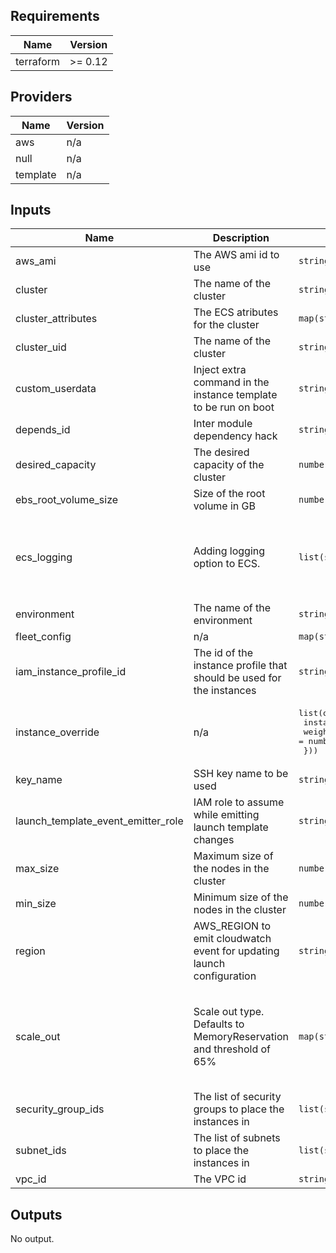 ## Requirements

| Name | Version |
|------|---------|
| terraform | >= 0.12 |

## Providers

| Name | Version |
|------|---------|
| aws | n/a |
| null | n/a |
| template | n/a |

## Inputs

| Name | Description | Type | Default | Required |
|------|-------------|------|---------|:--------:|
| aws\_ami | The AWS ami id to use | `string` | n/a | yes |
| cluster | The name of the cluster | `string` | n/a | yes |
| cluster\_attributes | The ECS atributes for the cluster | `map(string)` | `{}` | no |
| cluster\_uid | The name of the cluster | `string` | n/a | yes |
| custom\_userdata | Inject extra command in the instance template to be run on boot | `string` | `""` | no |
| depends\_id | Inter module dependency hack | `string` | n/a | yes |
| desired\_capacity | The desired capacity of the cluster | `number` | `1` | no |
| ebs\_root\_volume\_size | Size of the root volume in GB | `number` | n/a | yes |
| ecs\_logging | Adding logging option to ECS. | `list(string)` | <pre>[<br>  "json-file",<br>  "awslogs",<br>  "gelf",<br>  "syslog"<br>]</pre> | no |
| environment | The name of the environment | `string` | n/a | yes |
| fleet\_config | n/a | `map(string)` | n/a | yes |
| iam\_instance\_profile\_id | The id of the instance profile that should be used for the instances | `string` | n/a | yes |
| instance\_override | n/a | <pre>list(object({<br>    instance_type     = string<br>    weighted_capacity = number<br>  }))</pre> | n/a | yes |
| key\_name | SSH key name to be used | `string` | n/a | yes |
| launch\_template\_event\_emitter\_role | IAM role to assume while emitting launch template changes | `string` | n/a | yes |
| max\_size | Maximum size of the nodes in the cluster | `number` | `1` | no |
| min\_size | Minimum size of the nodes in the cluster | `number` | `10` | no |
| region | AWS\_REGION to emit cloudwatch event for updating launch configuration | `string` | n/a | yes |
| scale\_out | Scale out type. Defaults to MemoryReservation and threshold of 65% | `map(string)` | <pre>{<br>  "adjustment": 1,<br>  "cooldown": 300,<br>  "evaluation_periods": 2,<br>  "threshold": 65,<br>  "type": "MemoryReservation"<br>}</pre> | no |
| security\_group\_ids | The list of security groups to place the instances in | `list(string)` | n/a | yes |
| subnet\_ids | The list of subnets to place the instances in | `list(string)` | n/a | yes |
| vpc\_id | The VPC id | `string` | n/a | yes |

## Outputs

No output.
